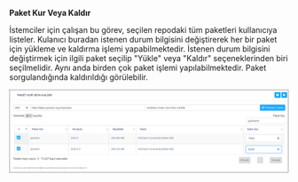 **Paket Kur Veya Kaldır**

İstemciler için çalışan bu görev, seçilen repodaki tüm paketleri kullanıcıya listeler. 
Kulanıcı buradan istenen durum bilgisini değiştirerek her bir paket için yükleme ve kaldırma işlemi yapabilmektedir. 
İstenen durum bilgisini değiştirmek için ilgili paket seçilip "Yükle" veya "Kaldır" 
seçeneklerinden biri seçilmelidir. Aynı anda birden çok paket işlemi yapılabilmektedir. Paket sorgulandığında 
kaldırıldığı görülebilir. 

![Paket kur Veya Kaldır](../images/paket/paket_kur_veya_kaldir.png)
<link href=/lider2.0/assets/style.css rel=stylesheet></link>
